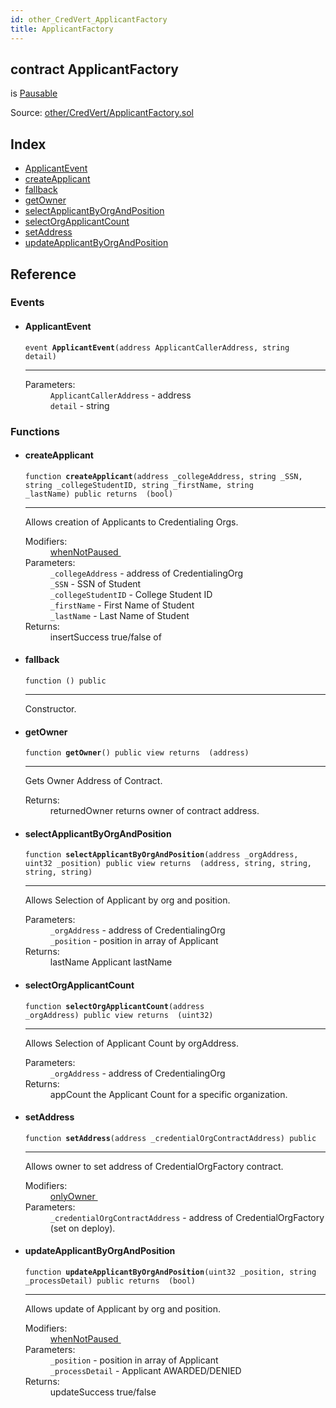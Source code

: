 ```yaml
---
id: other_CredVert_ApplicantFactory
title: ApplicantFactory
---
```


<div class="contract-doc"><div class="contract"><h2 class="contract-header"><span class="contract-kind">contract</span> ApplicantFactory</h2><p class="base-contracts"><span>is</span> <a href="other_CredVert_Pausable.html">Pausable</a></p><div class="source">Source: <a href="https://github.com/FriendlyUser/solidity-smart-contracts//blob/v0.1.0/contracts/other/CredVert/ApplicantFactory.sol" target="_blank">other/CredVert/ApplicantFactory.sol</a></div></div><div class="index"><h2>Index</h2><ul><li><a href="other_CredVert_ApplicantFactory.html#ApplicantEvent">ApplicantEvent</a></li><li><a href="other_CredVert_ApplicantFactory.html#createApplicant">createApplicant</a></li><li><a href="other_CredVert_ApplicantFactory.html#">fallback</a></li><li><a href="other_CredVert_ApplicantFactory.html#getOwner">getOwner</a></li><li><a href="other_CredVert_ApplicantFactory.html#selectApplicantByOrgAndPosition">selectApplicantByOrgAndPosition</a></li><li><a href="other_CredVert_ApplicantFactory.html#selectOrgApplicantCount">selectOrgApplicantCount</a></li><li><a href="other_CredVert_ApplicantFactory.html#setAddress">setAddress</a></li><li><a href="other_CredVert_ApplicantFactory.html#updateApplicantByOrgAndPosition">updateApplicantByOrgAndPosition</a></li></ul></div><div class="reference"><h2>Reference</h2><div class="events"><h3>Events</h3><ul><li><div class="item event"><span id="ApplicantEvent" class="anchor-marker"></span><h4 class="name">ApplicantEvent</h4><div class="body"><code class="signature">event <strong>ApplicantEvent</strong><span>(address ApplicantCallerAddress, string detail) </span></code><hr/><dl><dt><span class="label-parameters">Parameters:</span></dt><dd><div><code>ApplicantCallerAddress</code> - address</div><div><code>detail</code> - string</div></dd></dl></div></div></li></ul></div><div class="functions"><h3>Functions</h3><ul><li><div class="item function"><span id="createApplicant" class="anchor-marker"></span><h4 class="name">createApplicant</h4><div class="body"><code class="signature">function <strong>createApplicant</strong><span>(address _collegeAddress, string _SSN, string _collegeStudentID, string _firstName, string _lastName) </span><span>public </span><span>returns  (bool) </span></code><hr/><div class="description"><p>Allows creation of Applicants to Credentialing Orgs.</p></div><dl><dt><span class="label-modifiers">Modifiers:</span></dt><dd><a href="other_CredVert_Pausable.html#whenNotPaused">whenNotPaused </a></dd><dt><span class="label-parameters">Parameters:</span></dt><dd><div><code>_collegeAddress</code> - address of CredentialingOrg</div><div><code>_SSN</code> - SSN of Student</div><div><code>_collegeStudentID</code> - College Student ID</div><div><code>_firstName</code> - First Name of Student</div><div><code>_lastName</code> - Last Name of Student</div></dd><dt><span class="label-return">Returns:</span></dt><dd>insertSuccess true/false of</dd></dl></div></div></li><li><div class="item function"><span id="fallback" class="anchor-marker"></span><h4 class="name">fallback</h4><div class="body"><code class="signature">function <strong></strong><span>() </span><span>public </span></code><hr/><div class="description"><p>Constructor.</p></div></div></div></li><li><div class="item function"><span id="getOwner" class="anchor-marker"></span><h4 class="name">getOwner</h4><div class="body"><code class="signature">function <strong>getOwner</strong><span>() </span><span>public </span><span>view </span><span>returns  (address) </span></code><hr/><div class="description"><p>Gets Owner Address of Contract.</p></div><dl><dt><span class="label-return">Returns:</span></dt><dd>returnedOwner returns owner of contract address.</dd></dl></div></div></li><li><div class="item function"><span id="selectApplicantByOrgAndPosition" class="anchor-marker"></span><h4 class="name">selectApplicantByOrgAndPosition</h4><div class="body"><code class="signature">function <strong>selectApplicantByOrgAndPosition</strong><span>(address _orgAddress, uint32 _position) </span><span>public </span><span>view </span><span>returns  (address, string, string, string, string) </span></code><hr/><div class="description"><p>Allows Selection of Applicant by org and position.</p></div><dl><dt><span class="label-parameters">Parameters:</span></dt><dd><div><code>_orgAddress</code> - address of CredentialingOrg</div><div><code>_position</code> - position in array of Applicant</div></dd><dt><span class="label-return">Returns:</span></dt><dd>lastName Applicant lastName</dd></dl></div></div></li><li><div class="item function"><span id="selectOrgApplicantCount" class="anchor-marker"></span><h4 class="name">selectOrgApplicantCount</h4><div class="body"><code class="signature">function <strong>selectOrgApplicantCount</strong><span>(address _orgAddress) </span><span>public </span><span>view </span><span>returns  (uint32) </span></code><hr/><div class="description"><p>Allows Selection of Applicant Count by orgAddress.</p></div><dl><dt><span class="label-parameters">Parameters:</span></dt><dd><div><code>_orgAddress</code> - address of CredentialingOrg</div></dd><dt><span class="label-return">Returns:</span></dt><dd>appCount the Applicant Count for a specific organization.</dd></dl></div></div></li><li><div class="item function"><span id="setAddress" class="anchor-marker"></span><h4 class="name">setAddress</h4><div class="body"><code class="signature">function <strong>setAddress</strong><span>(address _credentialOrgContractAddress) </span><span>public </span></code><hr/><div class="description"><p>Allows owner to set address of CredentialOrgFactory contract.</p></div><dl><dt><span class="label-modifiers">Modifiers:</span></dt><dd><a href="other_CredVert_Ownable.html#onlyOwner">onlyOwner </a></dd><dt><span class="label-parameters">Parameters:</span></dt><dd><div><code>_credentialOrgContractAddress</code> - address of CredentialOrgFactory (set on deploy).</div></dd></dl></div></div></li><li><div class="item function"><span id="updateApplicantByOrgAndPosition" class="anchor-marker"></span><h4 class="name">updateApplicantByOrgAndPosition</h4><div class="body"><code class="signature">function <strong>updateApplicantByOrgAndPosition</strong><span>(uint32 _position, string _processDetail) </span><span>public </span><span>returns  (bool) </span></code><hr/><div class="description"><p>Allows update of Applicant by org and position.</p></div><dl><dt><span class="label-modifiers">Modifiers:</span></dt><dd><a href="other_CredVert_Pausable.html#whenNotPaused">whenNotPaused </a></dd><dt><span class="label-parameters">Parameters:</span></dt><dd><div><code>_position</code> - position in array of Applicant</div><div><code>_processDetail</code> - Applicant AWARDED/DENIED</div></dd><dt><span class="label-return">Returns:</span></dt><dd>updateSuccess true/false</dd></dl></div></div></li></ul></div></div></div>
